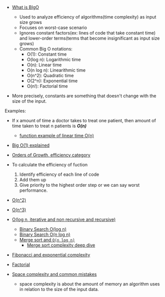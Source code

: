 - [What is BIgO](https://youtu.be/Mo4vesaut8g?si=rv5RFxNU3zyUvhnG&t=47)

  - Used to analyze efficiency of algorithms(time complexity) as input size grows
  - Focuses on worst-case scenario
  - Ignores constant factors(ex: lines of code that take constant time) and lower-order terms(terms that become insignificant as input size grows)
  - Common Big O notations:
    - O(1): Constant time
    - O(log n): Logarithmic time
    - O(n): Linear time
    - O(n log n): Linearithmic time
    - O(n^2): Quadratic time
    - O(2^n): Exponential time
    - O(n!): Factorial time

- More precisely, constants are something that doesn't change with the size of the input.

Examples:

- If x amount of time a doctor takes to treat one patient, then amount of time taken to treat n patients is **_O(n)_**

  - [function example of linear time O(n)](https://youtu.be/Mo4vesaut8g?si=_4ZL-ADIhcgIL4wF&t=167)

- [Big O(1) explained](https://youtu.be/Mo4vesaut8g?si=6Eh2TEF3AILLsiX-&t=247)

- [Orders of Growth, efficiency category](https://youtu.be/Mo4vesaut8g?si=b03uqfapd1r452C4&t=307)

- To calculate the efficiency of fuction

  1. Identify efficiency of each line of code
  2. Add them up
  3. Give priority to the highest order step or we can say worst performance.

- [O(n^2)](https://youtu.be/Mo4vesaut8g?si=cx7YkCWp1AmPvuA2&t=437)
- [O(n^3)](https://youtu.be/Mo4vesaut8g?si=vHNHqQ_BgwvsPmbs&t=847)
- [O(log n, iterative and non recursive and recursive)](https://youtu.be/Mo4vesaut8g?si=mH0GmYUqTaApNw7W&t=1597)
  - [Binary Search O(log n)](https://youtu.be/Mo4vesaut8g?si=EpquQNUO_vwMIJbb&t=2177)
  - [Binary Search O(n log n)](https://youtu.be/Mo4vesaut8g?si=WA1KCZJQUVrer3Vp&t=3497)
  - [Merge sort and `O(n log n)`](https://youtu.be/Mo4vesaut8g?si=KJR8ASWaCrPq5Iom&t=3777)
    - [Merge sort complexity deep dive](https://youtu.be/Mo4vesaut8g?si=reiIekVQmjrudMsa&t=4637)

- [Fibonacci and exponential complexity](https://youtu.be/Mo4vesaut8g?si=MiWCEwxfcIua5Q25&t=5297)

- [Factorial](https://youtu.be/Mo4vesaut8g?si=ohPNvYr7WI3WxOoy&t=5767)

- [Space complexity and common mistakes](https://youtu.be/Mo4vesaut8g?si=KtVdpN7VYavC2ZEX&t=6447) 
  - space complexity is about the amount of memory an algorithm uses in relation to the size of the input data.